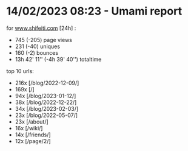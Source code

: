 # 14/02/2023 08:23 - Umami report
for www.shifeiti.com [24h] :

 - 745 (-205) page views
 - 231 (-40) uniques
 - 160 (-2) bounces
 - 13h 42' 11'' (-4h 39' 40'') totaltime


top 10 urls:
 - 216x [/blog/2022-12-09/]
 - 169x [/]
 - 94x [/blog/2023-01-12/]
 - 38x [/blog/2022-12-22/]
 - 34x [/blog/2023-02-03/]
 - 23x [/blog/2022-05-07/]
 - 23x [/about/]
 - 16x [/wiki/]
 - 14x [/friends/]
 - 12x [/page/2/]


